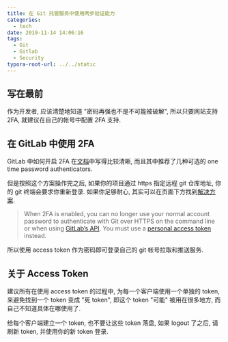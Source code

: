 ```yaml
---
title: 在 Git 托管服务中使用两步验证能力
categories:
  - tech
date: 2019-11-14 14:06:16
tags:
  - Git
  - Gitlab
  - Security
typora-root-url: ../../static
---
```


## 写在最前

作为开发者, 应该清楚地知道 "密码再强也不是不可能被破解", 所以只要网站支持 2FA, 就建议在自己的帐号中配置 2FA 支持.

## 在 GitLab 中使用 2FA

GitLab 中如何开启 2FA 在[文档](https://docs.gitlab.com/ee/user/profile/account/two_factor_authentication.html#enable-2fa-via-one-time-password-authenticator)中写得比较清晰, 而且其中推荐了几种可选的 one time password authenticators.

但是按照这个方案操作完之后, 如果你的项目通过 https 指定远程 git 仓库地址, 你的 git 终端会要求你重新登录. 如果你足够耐心, 其实可以在页面下方找到[解决方案](https://docs.gitlab.com/ce/user/profile/account/two_factor_authentication.html#personal-access-tokens).

> When 2FA is enabled, you can no longer use your normal account password to authenticate with Git over HTTPS on the command line or when using [GitLab’s API](https://docs.gitlab.com/ee/api/README.html). You must use a [personal access token](https://docs.gitlab.com/ee/user/profile/personal_access_tokens.html) instead.

所以使用 access token 作为密码即可登录自己的 git 帐号拉取和推送服务.

## 关于 Access Token

建议所有在使用 access token 的过程中, 为每一个客户端使用一个单独的 token, 来避免找到一个 token 变成 "死 token", 即这个 token "可能" 被用在很多地方, 而自己不知道具体在哪使用了.

给每个客户端建立一个 token, 也不要让这些 token 落盘, 如果 logout 了之后, 请刷新 token, 并使用你的新 token 登录.

